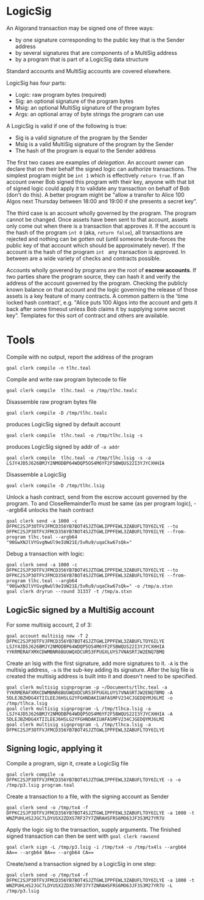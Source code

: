 # LogicSig

An Algorand transaction may be signed one of three ways:

- by one signature corresponding to the public key that is the Sender address
- by several signatures that are components of a MultiSig address
- by a program that is part of a LogicSig data structure

Standard accounts and MultiSig accounts are covered elsewhere.

LogicSig has four parts:

- Logic: raw program bytes (required)
- Sig: an optional signature of the program bytes
- Msig: an optional MultiSig signature of the program bytes
- Args: an optional array of byte strings the program can use

A LogicSig is valid if one of the following is true:

- Sig is a valid signature of the program by the Sender
- Msig is a valid MultiSig signature of the program by the Sender
- The hash of the program is equal to the Sender address

The first two cases are examples of _delegation_. An account owner can declare that on their behalf the signed logic can authorize transactions. The simplest program might be `int 1` which is effectively `return true`. If an account owner Bob signed this program with their key, anyone with that bit of signed logic could apply it to validate any transaction on behalf of Bob (don't do this). A better program might be "allow a transfer to Alice 100 Algos next Thursday between 18:00 and 19:00 if she presents a secret key".

The third case is an account wholly governed by the program. The program cannot be changed. Once assets have been sent to that account, assets only come out when there is a transaction that approves it. If the account is the hash of the program `int 0` (aka, `return false`), all transactions are rejected and nothing can be gotten out (until someone brute-forces the public key of that account which should be approximately never). If the account is the hash of the program `int ` any transaction is approved. In between are a wide variety of checks and contracts possible.

Accounts wholly goverend by programs are the root of **escrow accounts**. If two parties share the program source, they can hash it and verify the address of the account governed by the program. Checking the publicly known balance on that account and the logic governing the release of those assets is a key feature of many contracts. A common pattern is the 'time locked hash contract', e.g. "Alice puts 100 Algos into the account and gets it back after some timeout unless Bob claims it by supplying some secret key". Templates for this sort of contract and others are available.


# Tools

Compile with no output, report the address of the program

```
goal clerk compile -n tlhc.teal
```

Compile and write raw program bytecode to file

```
goal clerk compile  tlhc.teal -o /tmp/tlhc.tealc
```

Disassemble raw program bytes file

```
goal clerk compile -D /tmp/tlhc.tealc
```

produces LogicSig signed by default account

```
goal clerk compile  tlhc.teal -o /tmp/tlhc.lsig -s
```

produces LogicSig signed by addr of `-a addr`

```
goal clerk compile  tlhc.teal -o /tmp/tlhc.lsig -s -a LSJY4JD5J626BMJY2NMODBP64WDQP5OS4M6YF2F5BWQUS22I3YJYCXHHIA
```

Disassemble a LogicSig

```
goal clerk compile -D /tmp/tlhc.lsig
```

Unlock a hash contract, send from the escrow account governed by the program. To and CloseRemainderTo must be same (as per program logic), --argb64 unlocks the hash contract

```
goal clerk send -a 1000 -c DFPKC2SJP3OTFVJFMCD356YB7BOT4SJZTGWLIPPFEWL3ZABUFLTOY6ILYE --to DFPKC2SJP3OTFVJFMCD356YB7BOT4SJZTGWLIPPFEWL3ZABUFLTOY6ILYE --from-program tlhc.teal --argb64 "90GwXNJlVYGvgNwUl9eIUW21E/5vRu9/uqaCkw67sQk="
```

Debug a transaction with logic:

```
goal clerk send -a 1000 -c DFPKC2SJP3OTFVJFMCD356YB7BOT4SJZTGWLIPPFEWL3ZABUFLTOY6ILYE --to DFPKC2SJP3OTFVJFMCD356YB7BOT4SJZTGWLIPPFEWL3ZABUFLTOY6ILYE --from-program tlhc.teal --argb64 "90GwXNJlVYGvgNwUl9eIUW21E/5vRu9/uqaCkw67sQk=" -o /tmp/a.stxn
goal clerk dryrun --round 31337 -t /tmp/a.stxn
```

## LogicSic signed by a MultiSig account

For some multisig account, 2 of 3:

```
goal account multisig new -T 2 DFPKC2SJP3OTFVJFMCD356YB7BOT4SJZTGWLIPPFEWL3ZABUFLTOY6ILYE LSJY4JD5J626BMJY2NMODBP64WDQP5OS4M6YF2F5BWQUS22I3YJYCXHHIA YYKRMERAFXMXCDWMBNR6BUUWQXDCUR53FPUGXLUYS7VNASRTJW2ENQ7BMQ
```

Create an lsig with the first signature, add more signatures to it. `-A` is the multisig address, `-a` is the sub-key adding its signature. After the lsig file is created the multisig address is built into it and doesn't need to be specified.

```
goal clerk multisig signprogram -p ~/Documents/tlhc.teal -a YYKRMERAFXMXCDWMBNR6BUUWQXDCUR53FPUGXLUYS7VNASRTJW2ENQ7BMQ -A 5DLEJBZHDG4XTIILEEJ6HSLG2YFGHNDAKIUAFASMFV234CJGEDQYMJ6LMI -o /tmp/tlhca.lsig
goal clerk multisig signprogram -L /tmp/tlhca.lsig -a LSJY4JD5J626BMJY2NMODBP64WDQP5OS4M6YF2F5BWQUS22I3YJYCXHHIA -A 5DLEJBZHDG4XTIILEEJ6HSLG2YFGHNDAKIUAFASMFV234CJGEDQYMJ6LMI
goal clerk multisig signprogram -L /tmp/tlhca.lsig -a DFPKC2SJP3OTFVJFMCD356YB7BOT4SJZTGWLIPPFEWL3ZABUFLTOY6ILYE
```

## Signing logic, applying it

Compile a program, sign it, create a LogicSig file

```
goal clerk compile -a DFPKC2SJP3OTFVJFMCD356YB7BOT4SJZTGWLIPPFEWL3ZABUFLTOY6ILYE -s -o /tmp/p3.lsig program.teal
```

Create a transaction to a file, with the signing account as Sender

```
goal clerk send -o /tmp/tx4 -f DFPKC2SJP3OTFVJFMCD356YB7BOT4SJZTGWLIPPFEWL3ZABUFLTOY6ILYE -a 1000 -t WNZPUHLHS2JGC7LDYUSX2ZDXS7RF37Y7ZNRAHSFRS6MO63JF3S3M27YR7U
```

Apply the logic sig to the transaction, supply arguments. The finished signed transaction can then be sent with `goal clerk rawsend`

```
goal clerk sign -L /tmp/p3.lsig -i /tmp/tx4 -o /tmp/tx4ls --argb64 AA== --argb64 BA== --argb64 CA==
```

Create/send a transaction signed by a LogicSig in one step:

```
goal clerk send -o /tmp/tx4 -f DFPKC2SJP3OTFVJFMCD356YB7BOT4SJZTGWLIPPFEWL3ZABUFLTOY6ILYE -a 1000 -t WNZPUHLHS2JGC7LDYUSX2ZDXS7RF37Y7ZNRAHSFRS6MO63JF3S3M27YR7U -L /tmp/p3.lsig
```